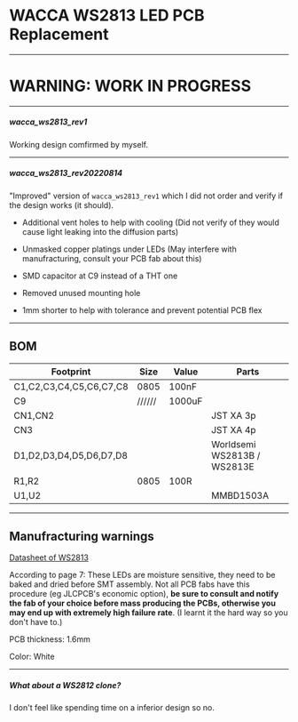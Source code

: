 # WACCA WS2813 LED PCB Replacement

---

# WARNING: WORK IN PROGRESS

---

##### wacca_ws2813_rev1

Working design comfirmed by myself.

---

##### wacca_ws2813_rev20220814

"Improved" version of  ``wacca_ws2813_rev1`` which I did not order and verify if the design works (it should).

- Additional vent holes to help with cooling (Did not verify of they would cause light leaking into the diffusion parts)

- Unmasked copper platings under LEDs (May interfere with manufracturing, consult your PCB fab about this)

- SMD capacitor at C9 instead of a THT one

- Removed unused mounting hole

- 1mm shorter to help with tolerance and prevent potential PCB flex

---

## BOM

| Footprint               | Size   | Value  | Parts                       |
| ----------------------- | ------ | ------ | --------------------------- |
| C1,C2,C3,C4,C5,C6,C7,C8 | 0805   | 100nF  |                             |
| C9                      | ////// | 1000uF |                             |
| CN1,CN2                 |        |        | JST XA 3p                   |
| CN3                     |        |        | JST XA 4p                   |
| D1,D2,D3,D4,D5,D6,D7,D8 |        |        | Worldsemi WS2813B / WS2813E |
| R1,R2                   | 0805   | 100R   |                             |
| U1,U2                   |        |        | MMBD1503A                   |

---

## Manufracturing warnings

[Datasheet of WS2813]([https://pdf1.alldatasheet.com/datasheet-pdf/view/1134580/WORLDSEMI/WS2813.html)

According to page 7: These LEDs are moisture sensitive, they need to be baked and dried before SMT assembly. Not all PCB fabs have this procedure  (eg JLCPCB's economic option), **be sure to consult and notify the fab of your choice before mass producing the PCBs, otherwise you may end up with extremely high failure rate**. (I learnt it the hard way so you don't have to.)



PCB thickness: 1.6mm

Color: White

---

##### What about a WS2812 clone?

I don't feel like spending time on a inferior design so no.
